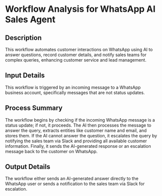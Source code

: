 # Workflow Analysis for WhatsApp AI Sales Agent

## Description
This workflow automates customer interactions on WhatsApp using AI to answer questions, record customer details, and notify sales teams for complex queries, enhancing customer service and lead management.

## Input Details
This workflow is triggered by an incoming message to a WhatsApp business account, specifically messages that are not status updates.

## Process Summary
The workflow begins by checking if the incoming WhatsApp message is a status update; if not, it proceeds. The AI then processes the message to answer the query, extracts entities like customer name and email, and stores them. If the AI cannot answer the question, it escalates the query by notifying the sales team via Slack and providing all available customer information. Finally, it sends the AI-generated response or an escalation message back to the customer on WhatsApp.

## Output Details
The workflow either sends an AI-generated answer directly to the WhatsApp user or sends a notification to the sales team via Slack for escalation.

